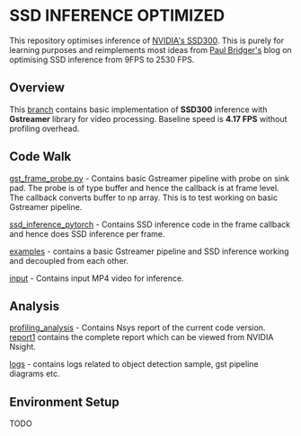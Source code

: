 # SSD INFERENCE OPTIMIZED

This repository optimises inference of [NVIDIA's SSD300](https://pytorch.org/hub/nvidia_deeplearningexamples_ssd/). 
This is purely for learning purposes and reimplements most ideas from [Paul Bridger's](https://paulbridger.com/posts/about/) blog on optimising SSD inference from 9FPS to 2530 FPS.

## Overview

This [branch](https://github.com/sahamrit/ssd-inference-optimised/tree/pytorch-baseline-pipeline) contains basic implementation of **SSD300** inference with **Gstreamer** library for video processing. Baseline speed is **4.17 FPS** without profiling overhead.

## Code Walk

[gst_frame_probe.py](./gst_frame_probe.py) - Contains basic Gstreamer pipeline with probe on sink pad. The probe is of type buffer and hence the callback is at frame level. The callback converts buffer to np array. This is to test working on basic Gstreamer pipeline.

[ssd_inference_pytorch](./ssd_inference_pytorch.py) - Contains SSD inference code in the frame callback and hence does SSD inference per frame.

[examples](./examples/) - contains a basic Gstreamer pipeline and SSD inference working and decoupled from each other.

[input](./media/) - Contains input MP4 video for inference.
## Analysis

[profiling_analysis](./profiling_analysis/) - Contains Nsys report of the current code version. [report1](./report1.nsys-rep) contains the complete report which can be viewed from NVIDIA Nsight.

[logs](./logs/) - contains logs related to object detection sample, gst pipeline diagrams etc.

## Environment Setup

TODO




